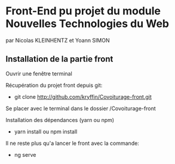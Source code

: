 # Front-End pu projet du module Nouvelles Technologies du Web

par Nicolas KLEINHENTZ et Yoann SIMON

## Installation de la partie front

Ouvrir une fenêtre terminal

Récupération du projet front depuis git:
- git clone http://github.com/kryffin/Covoiturage-front.git

Se placer avec le terminal dans le dossier /Covoiturage-front

Installation des dépendances (yarn ou npm)
- yarn install ou npm install

Il ne reste plus qu'a lancer le front avec la commande:
- ng serve
